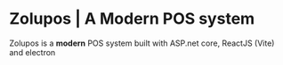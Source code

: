 # Zolupos | A Modern POS system
Zolupos is a **modern** POS system built with ASP.net core, ReactJS (Vite) and electron


